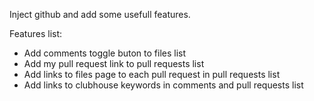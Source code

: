 Inject github and add some usefull features. 

Features list:
* Add comments toggle buton to files list
* Add my pull request link to pull requests list
* Add links to files page to each pull request in pull requests list
* Add links to clubhouse keywords in comments and pull requests list



